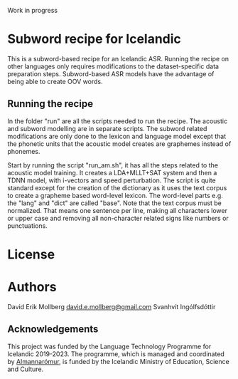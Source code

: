 Work in progress


# Subword recipe for Icelandic
This is a subword-based recipe for an Icelandic ASR. Running the recipe on other languages only requires modifications to the dataset-specific data preparation steps. Subword-based ASR models have the advantage of being able to create OOV words. 

## Running the recipe 
In the folder "run" are all the scripts needed to run the recipe. The acoustic and subword modelling are in separate scripts. The subword related modifications are only done to the lexicon and language model except that the phonetic units that the acoustic model creates are graphemes instead of phonemes. 

Start by running the script "run_am.sh", it has all the steps related to the acoustic model training. It creates a LDA+MLLT+SAT system and then a TDNN model, with i-vectors and speed perturbation. The script is quite standard except for the creation of the dictionary as it uses the text corpus to create a grapheme based word-level lexicon. The word-level parts e.g. the "lang" and "dict" are called "base". Note that the text corpus must be normalized. That means one sentence per line, making all characters lower or upper case and removing all non-character related signs like numbers or punctuations. 

# License

# Authors
David Erik Mollberg <david.e.mollberg@gmail.com>
Svanhvít Ingólfsdóttir

## Acknowledgements
This project was funded by the Language Technology Programme for Icelandic 2019-2023. The programme, which is managed and coordinated by [Almannarómur](https://almannaromur.is/), is funded by the Icelandic Ministry of Education, Science and Culture.

